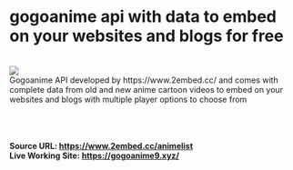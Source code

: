 # gogoanime api with data to embed on your websites and blogs for free
<br>
<img src="https://raw.githubusercontent.com/sizzlingkenny/gogoanime-api-with-data-to-embed/main/animes.gif">
<br>
Gogoanime API developed by https://www.2embed.cc/ and comes with complete data from old and new anime cartoon videos to embed on your websites and blogs with multiple player options to choose from

<br><br><br>
<strong>Source URL: https://www.2embed.cc/animelist</strong>
<br>
<strong>Live Working Site: https://gogoanime9.xyz/</strong>
